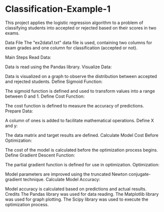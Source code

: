 # Classification-Example-1
This project applies the logistic regression algorithm to a problem of classifying students into accepted or rejected based on their scores in two exams.

Data File
The "ex2data1.txt" data file is used, containing two columns for exam grades and one column for classification (accepted or not).

Main Steps
Read Data:

Data is read using the Pandas library.
Visualize Data:

Data is visualized on a graph to observe the distribution between accepted and rejected students.
Define Sigmoid Function:

The sigmoid function is defined and used to transform values into a range between 0 and 1.
Define Cost Function:

The cost function is defined to measure the accuracy of predictions.
Prepare Data:

A column of ones is added to facilitate mathematical operations.
Define X and y:

The data matrix and target results are defined.
Calculate Model Cost Before Optimization:

The cost of the model is calculated before the optimization process begins.
Define Gradient Descent Function:

The partial gradient function is defined for use in optimization.
Optimization:

Model parameters are improved using the truncated Newton conjugate-gradient technique.
Calculate Model Accuracy:

Model accuracy is calculated based on predictions and actual results.
Credits
The Pandas library was used for data reading.
The Matplotlib library was used for graph plotting.
The Scipy library was used to execute the optimization process.
